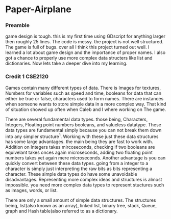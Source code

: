 # Paper-Airplane
### Preamble
game design is tough. this is my first time using GDscript for anything larger then roughly 25 lines. The code is messy. the project is not well structured. The game is full of bugs. over all I think this project turned out well. I learned a lot about game design and the importance of proper names. I also got a chance to properly use more complex data structers like list and dictionaries. Now lets take a deeper dive into my learning.

### Credit 1 CSE2120
Games contain many different types of data. There is Images for textures, Numbers for variables such as speed and time, booleans for data that can either be true or false, characters used to form names. There are instances when someone wants to store simple data in a more complex way. That kind of situation showed up often when Caleb and I where working on The game.

There are several fundamental data types. those being, Characters, Integers, Floating point numbers booleans, and valueless datatype. These data types are fundamental simply because you can not break them down into any simpler structure<sup>1</sup>. Working with these just these data structures has some large advantages. the main being they are fast to work with. Addition on Integers takes mircoseconds, checking if two booleans are equivelant takes onces again microseconds, adding two floating point numbers takes yet again mere microseconds. Another advantage is you can quickly convert between these data types. going from a integer to a character is simply just interpreting the raw bits as bits representing a character. These simple data types do have some unavoidable disadvantages. Representing more complex ideas and structures is almost impossible. you need more complex data types to represent stuctures such as images, words, or list.

There are only a small amount of simple data structures. The structures being, list(also known as an array), linked list, binary tree, stack, Queue, graph and Hash table(also referred to as a dictionary.
